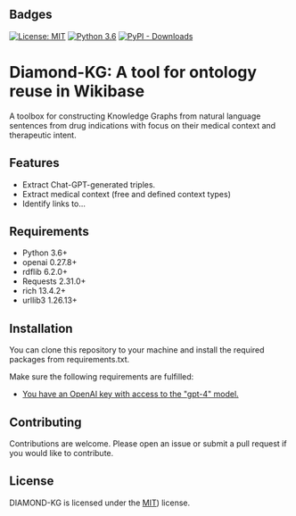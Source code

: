 ## Badges
[![License: MIT]([https://img.shields.io/badge/License-CC0_1.0-lightgrey.svg)](http://creativecommons.org/publicdomain/zero/1.0/](https://img.shields.io/badge/License-MIT-yellow.svg)](https://opensource.org/licenses/MIT)) [![Python 3.6](https://img.shields.io/badge/python-3.6-blue.svg)](https://www.python.org/downloads/release/python-360/) [![PyPI - Downloads](https://img.shields.io/pypi/dd/diamond-kg)]()

# Diamond-KG: A tool for ontology reuse in Wikibase

A toolbox for constructing Knowledge Graphs from natural language sentences from drug indications
with focus on their medical context and therapeutic intent.

## Features

- Extract Chat-GPT-generated triples.
- Extract medical context (free and defined context types)
- Identify links to...

## Requirements

- Python 3.6+
- openai 0.27.8+
- rdflib 6.2.0+
- Requests 2.31.0+
- rich 13.4.2+
- urllib3 1.26.13+

## Installation

You can clone this repository to your machine and install the required packages from requirements.txt.

Make sure the following requirements are fulfilled:
- [You have an OpenAI key with access to the "gpt-4" model.](https://openai.com/gpt-4)

## Contributing

Contributions are welcome. Please open an issue or submit a pull request if you would like to contribute.

## License

DIAMOND-KG is licensed under the [MIT](https://opensource.org/licenses/MIT)) license.
